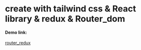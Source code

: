 # create with tailwind css & React library & redux & Router_dom

#### Demo link:

[router_redux](https://router-redux-app.netlify.app/)
